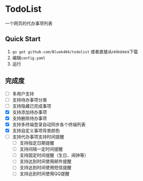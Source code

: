 TodoList
=========

一个网页的代办事项列表

Quick Start
-----------

 1. `go get github.com/Bluek404/todolist` 或者直接从*releases*下载
 2. 编辑`config.yaml`
 3. 运行

完成度
------

- [ ] 多用户支持
- [ ] 支持待办事项分类
- [ ] 支持隐藏已完成事项
- [x] 支持添加待办事项
- [x] 支持删除待办事项
- [x] 支持多终端登录自动同步各个终端列表
- [x] 支持自定义事项背景颜色
- [ ] 支持代办事项支持时间提醒
  - [ ] 支持指定日期提醒
  - [ ] 支持间隔一定时间提醒
  - [ ] 支持固定时间提醒（生日、闹钟等）
  - [ ] 支持达到时间使用邮件提醒
  - [ ] 支持达到时间使用短信提醒
  - [ ] 支持达到时间使用QQ提醒

